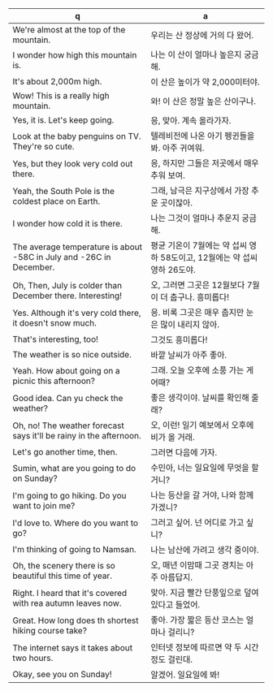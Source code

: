q | a
---|---
We're almost at the top of the mountain.	| 우리는 산 정상에 거의 다 왔어.
I wonder how high this mountain is.	| 나는 이 산이 얼마나 높은지 궁금해.
It's about 2,000m high.	| 이 산은 높이가 약 2,000미터야.
Wow! This is a really high mountain.	| 와! 이 산은 정말 높은 산이구나.
Yes, it is. Let's keep going.	| 응, 맞아. 계속 올라가자.
Look at the baby penguins on TV. They're so cute.	| 텔레비전에 나온 아기 펭귄들을 봐. 아주 귀여워.
Yes, but they look very cold out there.	| 응, 하지만 그들은 저곳에서 매우 추워 보여.
Yeah, the South Pole is the coldest place on Earth.	| 그래, 남극은 지구상에서 가장 추운 곳이잖아.
I wonder how cold it is there.	| 나는 그것이 얼마나 추운지 궁금해.
The average temperature is about -58C in July and -26C in December.	| 평균 기온이 7월에는 약 섭씨 영하 58도이고, 12월에는 약 섭씨 영하 26도야.
Oh, Then, July is colder than December there. Interesting!	| 오, 그러면 그곳은 12월보다 7월이 더 춥구나. 흥미롭다!
Yes. Although it's very cold there, it doesn't snow much.	| 응. 비록 그곳은 매우 춥지만 눈은 많이 내리지 않아.
That's interesting, too!	| 그것도 흥미롭다!
The weather is so nice outside.	| 바깥 날씨가 아주 좋아.
Yeah. How about going on a picnic this afternoon?	| 그래. 오늘 오후에 소풍 가는 게 어때?
Good idea. Can yu check the weather?	| 좋은 생각이야. 날씨를 확인해 줄래?
Oh, no! The weather forecast says it'll be rainy in the afternoon.	| 오, 이런! 일기 예보에서 오후에 비가 올 거래.
Let's go another time, then.	| 그러면 다음에 가자.
Sumin, what are you going to do on Sunday?	| 수민아, 너는 일요일에 무엇을 할 거니?
I'm going to go hiking. Do you want to join me?	| 나는 등산을 갈 거야, 나와 함께 가겠니?
I'd love to. Where do you want to go?	| 그러고 싶어. 넌 어디로 가고 싶니?
I'm thinking of going to Namsan.	| 나는 남산에 가려고 생각 중이야.
Oh, the scenery there is so beautiful this time of year.	| 오, 매년 이맘때 그곳 경치는 아주 아름답지.
Right. I heard that it's covered with rea autumn leaves now.	| 맞아. 지금 빨간 단풍잎으로 덮여 있다고 들었어.
Great. How long does th shortest hiking course take?	| 좋아. 가장 짧은 등산 코스는 얼마나 걸리니?
The internet says it takes about two hours.	| 인터넷 정보에 따르면 약 두 시간 정도 걸린대.
Okay, see you on Sunday!	| 알겠어. 일요일에 봐!
